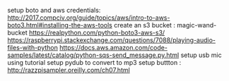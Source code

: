 setup boto and aws credentials:
http://2017.compciv.org/guide/topics/aws/intro-to-aws-boto3.html#installing-the-aws-tools
create an s3 bucket : magic-wand-bucket
https://realpython.com/python-boto3-aws-s3/
https://raspberrypi.stackexchange.com/questions/7088/playing-audio-files-with-python
https://docs.aws.amazon.com/code-samples/latest/catalog/python-sqs-send_message.py.html
setup usb mic using tutorial
setup pydub to convert to mp3
setup buttton : http://razzpisampler.oreilly.com/ch07.html